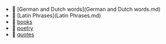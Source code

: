 * 📄 [German and Dutch words](German and Dutch words.md)
* 📄 [Latin Phrases](Latin Phrases.md)
* 📂 [books](books)
* 📂 [poetry](poetry)
* 📂 [quotes](quotes)

